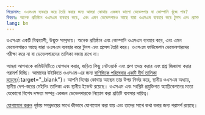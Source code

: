 ```yaml
---
শিরোনাম: ওএসএম ব্যবহার করে তৈরি করার জন্য আমরা কোথায় একজন ভালো ডেভেলপার বা কোম্পানি খুঁজে পাব?
বিবরণ: অনেক প্রতিষ্ঠান ওএসএম ব্যবহার করে, এবং এমন ডেভেলপারও আছে যারা ওএসএম ব্যবহার করে টুলস এবং প্রসেস তৈরি করে
lang: bn
---
```


ওএসএম একটি বিশ্বব্যাপী, উন্মুক্ত সম্প্রদায়। অনেক প্রতিষ্ঠান এবং কোম্পানি ওএসএম ব্যবহার করে, এবং এমন ডেভেলপারও আছে যারা ওএসএম ব্যবহার করে টুলস এবং প্রসেস তৈরি করে। ওএসএম ফাউন্ডেশন ডেভেলপারদের পরীক্ষা করে না বা ডেভেলপারদের তালিকা বজায় রাখে না।

আমরা আপনাকে কমিউনিটিতে যোগদান করার, জড়িত কিছু নেটওয়ার্ক এবং গ্রুপ তদন্ত করার এবং প্রশ্ন জিজ্ঞাসা করার পরামর্শ দিচ্ছি। আমাদের উইকিতে ওএসএম-এর জন্য [বাণিজ্যিক পরিষেবার একটি দীর্ঘ তালিকা রয়েছে](https://wiki.openstreetmap.org/wiki/Commercial_OSM_Software_and_Services){:target="_blank"}। আপনি বিশ্বের কোথায় আছেন তার উপর নির্ভর করে, স্থানীয় ওএসএম অধ্যায়, স্থানীয় দেশ-স্তরের মেইলিং তালিকা এবং স্থানীয় ইভেন্ট রয়েছে। ওএসএম এবং সংশ্লিষ্ট প্রযুক্তিগত অ্যাপ্লিকেশনের মতো যেকোনো বিশেষ দক্ষতা সম্পন্ন একজন ডেভেলপারকে নিয়োগ করা প্রতিটি ব্যবসার দায়িত্ব।

[যোগাযোগ করুন](/about-osm-community/get-in-touch.md) পৃষ্ঠায় সম্প্রদায়ের সাথে কীভাবে যোগাযোগ করা যায় এবং তাদের সাথে কথা বলার জন্য পরামর্শ রয়েছে।
